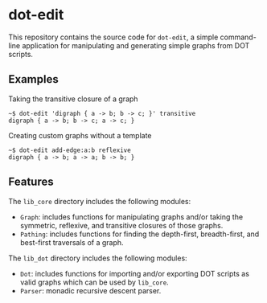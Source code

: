 # dot-edit

This repository contains the source code for `dot-edit`, a simple command-line application for manipulating and generating simple graphs from DOT scripts.

## Examples

Taking the transitive closure of a graph
```
~$ dot-edit 'digraph { a -> b; b -> c; }' transitive
digraph { a -> b; b -> c; a -> c; }
```

Creating custom graphs without a template
```
~$ dot-edit add-edge:a:b reflexive
digraph { a -> b; a -> a; b -> b; }
```

## Features

The `lib_core` directory includes the following modules:
 - `Graph`: includes functions for manipulating graphs and/or taking the symmetric, reflexive, and transitive closures of those graphs.
 - `Pathing`: includes functions for finding the depth-first, breadth-first, and best-first traversals of a graph.

The `lib_dot` directory includes the following modules:
 - `Dot`: includes functions for importing and/or exporting DOT scripts as valid graphs which can be used by `lib_core`.
 - `Parser`: monadic recursive descent parser.

